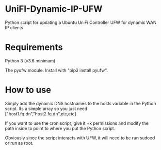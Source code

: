 # UniFI-Dynamic-IP-UFW
Python script for updating a Ubuntu UniFi Controller UFW for dynamic WAN IP clients

# Requirements
Python 3 (v3.6 minimum)

The pyufw module.  Install with "pip3 install pyufw".

# How to use
Simply add the dynamic DNS hostnames to the hosts variable in the Python script.  Its a simple array so you just need ["host1.fq.dn","host2.fq.dn",etc,etc]

If you want to use the cron script, give it +x permissions and modify the path inside to point to where you put the Python script.

Obviously since the script interacts with UFW, it will need to be run sudoed or run as root.
